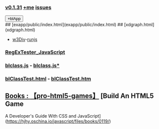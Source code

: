 ### [v0.1.31](https://github.com/littleflute/JavaScript/edit/master/README.md) [+me](https://littleflute.github.io/JavaScript/) [issues](issues)
<div id = "id_div_4_plx">
  <button id = "id_btn_4_blApp">+blApp</button> 
</div> 
## [exapp/public/index.html](exapp/public/index.html)
## [xdgraph.html](xdgraph.html)

- [w3Div](https://www.w3schools.com/html/tryit.asp?filename=tryhtml_default)-[runjs](runjs.html)
### [RegExTester_JavaScript](RegExTester_JavaScript)

### <a tartget="_blank" href = "blclass.js">blclass.js</a> - <a tartget="_blank" href = "https://github.com/littleflute/JavaScript/edit/master/blclass.js">blclass.js*</a>  

### <a tartget="_blank" href = "blClassTest.html">blClassTest.html</a> - <a tartget="_blank" href = "https://github.com/littleflute/JavaScript/edit/master/blClassTest.html">blClassTest.htm 

## Books : [【pro-html5-games】](https://littleflute.github.io/pro-html5-games/) [Build An HTML5 Game
A Developer's Guide With CSS and JavaScript](https://hjhy.oschina.io/javascript/files/books/0119/)
<script src="w3.js"></script>
<script src="blclass.js" ></script>
<script src="blApp.js"></script>

